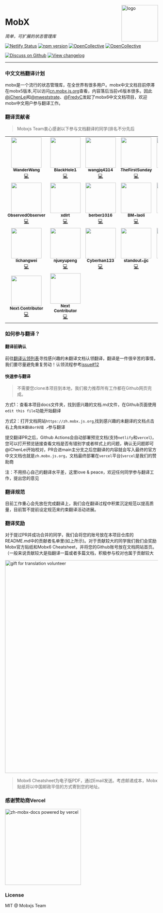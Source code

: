 <img src="https://zh.mobx.js.org/assets/mobx.png" alt="logo" height="120" align="right" />

# MobX

_简单，可扩展的状态管理库_

[![Netlify Status](https://api.netlify.com/api/v1/badges/2cc625ca-4c31-4bcd-9ccf-ba49184cf1de/deploy-status)](https://app.netlify.com/sites/zh-mobx-js-org/deploys)
[![npm version](https://badge.fury.io/js/mobx.svg)](https://badge.fury.io/js/mobx)
[![OpenCollective](https://opencollective.com/mobx/backers/badge.svg)](docs/backers-sponsors.md#backers)
[![OpenCollective](https://opencollective.com/mobx/sponsors/badge.svg)](docs/backers-sponsors.md#sponsors)

[![Discuss on Github](https://img.shields.io/badge/discuss%20on-GitHub-orange)](https://github.com/mobxjs/mobx/discussions)
[![View changelog](https://img.shields.io/badge/changelogs.xyz-Explore%20Changelog-brightgreen)](https://changelogs.xyz/mobx)

---

### 中文文档翻译计划

mobx是一个流行的状态管理库，在全世界有很多用户。mobx中文文档目前停滞在mobx5版本,可以访问[cn.mobx.js.org](https://cn.mobx.js.org)查看，内容落后当前v6版本很多。因此[@iChenLei](https://github.com/ichenlei)和[@mweststrate](https://github.com/mweststrate)、[@FredyC](https://github.com/FredyC)发起了mobx6中文文档项目，欢迎mobx中文用户参与翻译工作。

### 翻译贡献者

> Mobxjs Team衷心感谢以下参与文档翻译的同学(排名不分先后

<table>
  <tr>
    <td align="center"><a href="https://github.com/WanderWang"><img src="https://avatars.githubusercontent.com/u/2238280?s=100&v=4" width="100px;" alt=""/><br /><sub><b>WanderWang</b></sub></a><br /><a href="https://github.com/mobxjs/zh.mobx.js.org/pulls?q=author%3AWanderWang" title="PR">💻</a></td>
    <td align="center"><a href="https://github.com/BlackHole1"><img src="https://avatars.githubusercontent.com/u/8198408?s=100&v=4" width="100px;" alt=""/><br /><sub><b>BlackHole1</b></sub></a><br /><a href="https://github.com/mobxjs/zh.mobx.js.org/pulls?q=author%3ABlackHole1" title="PR">💻</a></td>
    <td align="center"><a href="https://github.com/wangjq4214"><img src="https://avatars.githubusercontent.com/u/35188480?s=100&v=4" width="100px;" alt=""/><br /><sub><b>wangjq4214</b></sub></a><br /><a href="https://github.com/mobxjs/zh.mobx.js.org/pulls?q=author%3Awangjq4214" title="PR">💻</a></td>
    <td align="center"><a href="https://github.com/TheFirstSunday"><img src="https://avatars.githubusercontent.com/u/20334663?s=100&v=4" width="100px;" alt=""/><br /><sub><b>TheFirstSunday</b></sub></a><br /><a href="https://github.com/mobxjs/zh.mobx.js.org/pulls?q=author%3ATheFirstSunday" title="PR">💻</a></td>
    <td align="center"><a href="https://github.com/Neo42"><img src="https://avatars.githubusercontent.com/u/22409868?s=100&v=4" width="100px;" alt=""/><br /><sub><b>Neo42</b></sub></a><br /><a href="https://github.com/mobxjs/zh.mobx.js.org/pulls?q=author%3ANeo42" title="PR">💻</a></td>
    <td align="center"><a href="https://github.com/ai-xiaihai"><img src="https://avatars.githubusercontent.com/u/12586770?s=100&v=4" width="100px;" alt=""/><br /><sub><b>ai-xiaihai</b></sub></a><br /><a href="https://github.com/mobxjs/zh.mobx.js.org/pulls?q=author%3Aai-xiaihai" title="PR">💻</a></td>
  </tr>
  <tr>
    <td align="center"><a href="https://github.com/ObservedObserver"><img src="https://avatars.githubusercontent.com/u/22167673?s=100&v=4" width="100px;" alt=""/><br /><sub><b>ObservedObserver</b></sub></a><br /><a href="https://github.com/mobxjs/zh.mobx.js.org/pulls?q=author%3AObservedObserver" title="PR">💻</a></td>
    <td align="center"><a href="https://github.com/xdlrt"><img src="https://avatars.githubusercontent.com/u/13093537?s=100&v=4" width="100px;" alt=""/><br /><sub><b>xdlrt</b></sub></a><br /><a href="https://github.com/mobxjs/zh.mobx.js.org/pulls?q=author%3Axdlrt" title="PR">💻</a></td>
    <td align="center"><a href="https://github.com/berber1016"><img src="https://avatars.githubusercontent.com/u/31471551?s=100&v=4" width="100px;" alt=""/><br /><sub><b>berber1016</b></sub></a><br /><a href="https://github.com/mobxjs/zh.mobx.js.org/pulls?q=author%3Aberber1016" title="PR">💻</a></td>
    <td align="center"><a href="https://github.com/BM-laoli"><img src="https://avatars.githubusercontent.com/u/60060313?s=100&v=4" width="100px;" alt=""/><br /><sub><b>BM-laoli</b></sub></a><br /><a href="https://github.com/mobxjs/zh.mobx.js.org/pulls?q=author%3ABM-laoli" title="PR">💻</a></td>
    <td align="center"><a href="https://github.com/Cufoon"><img src="https://avatars.githubusercontent.com/u/65291826?s=100&v=4" width="100px;" alt=""/><br /><sub><b>Cufoon</b></sub></a><br /><a href="https://github.com/mobxjs/zh.mobx.js.org/pulls?q=author%3ACufoon" title="PR">💻</a></td>
    <td align="center"><a href="https://github.com/ClearLuvMoki"><img src="https://avatars.githubusercontent.com/u/61321768?s=100&v=4" width="100px;" alt=""/><br /><sub><b>ClearLuvMoki</b></sub></a><br /><a href="https://github.com/mobxjs/zh.mobx.js.org/pulls?q=author%3AClearLuvMoki" title="PR">💻</a></td>
  </tr>
  <tr>
    <td align="center"><a href="https://github.com/lichangwei"><img src="https://avatars.githubusercontent.com/u/718802?s=100&v=4" width="100px;" alt=""/><br /><sub><b>lichangwei</b></sub></a><br /><a href="https://github.com/mobxjs/zh.mobx.js.org/pulls?q=author%3Alichangwei" title="PR">💻</a></td>
    <td align="center"><a href="https://github.com/njueyupeng"><img src="https://avatars.githubusercontent.com/u/13177502?s=100&v=4" width="100px;" alt=""/><br /><sub><b>njueyupeng</b></sub></a><br /><a href="https://github.com/mobxjs/zh.mobx.js.org/pulls?q=author%3Anjueyupeng" title="PR">💻</a></td>
    <td align="center"><a href="https://github.com/Cyberhan123"><img src="https://avatars.githubusercontent.com/u/38837039?s=100&v=4" width="100px;" alt=""/><br /><sub><b>Cyberhan123</b></sub></a><br /><a href="https://github.com/mobxjs/zh.mobx.js.org/pulls?q=author%3ACyberhan123" title="PR">💻</a></td>
    <td align="center"><a href="https://github.com/standout-jjc"><img src="https://avatars.githubusercontent.com/u/17778067?s=100&v=4" width="100px;" alt=""/><br /><sub><b>standout-jjc</b></sub></a><br /><a href="https://github.com/mobxjs/zh.mobx.js.org/pulls?q=author%3Astandout-jjc" title="PR">💻</a></td>
    <td align="center"><a href="https://github.com/wuxyman"><img src="https://avatars.githubusercontent.com/u/34463605?s=100&v=4" width="100px;" alt=""/><br /><sub><b>wuxyman</b></sub></a><br /><a href="https://github.com/mobxjs/zh.mobx.js.org/pull/50#pullrequestreview-626873837" title="Code Review">💻</a></td>
    <td align="center"><a href="https://github.com/YuFengDing"><img src="https://avatars.githubusercontent.com/u/23763023?v=4&s=100" width="100px;" alt=""/><br /><sub><b>YuFengDing</b></sub></a><br /><a href="https://github.com/mobxjs/zh.mobx.js.org/pulls?q=author%3AYuFengDing" title="PR">💻</a></td>
  </tr>
  <tr>
    <td align="center"><a href="https://github.com/mobxjs/zh.mobx.js.org"><img src="https://zh.mobx.js.org/assets/placeholder.svg" width="100px;" alt=""/><br /><sub><b>Next Contributor</b></sub></a><br /><a href="https://github.com/mobxjs/zh.mobx.js.org/pulls" title="PR">💻</a></td>
    <td align="center"><a href="https://github.com/mobxjs/zh.mobx.js.org"><img src="https://zh.mobx.js.org/assets/placeholder.svg" width="100px;" alt=""/><br /><sub><b>Next Contributor</b></sub></a><br /><a href="https://github.com/mobxjs/zh.mobx.js.org/pulls" title="PR">💻</a></td>
  </tr>
</table>

### 如何参与翻译？
#### 翻译前确认
前往[翻译认领列表](https://github.com/mobxjs/zh.mobx.js.org/issues)寻找感兴趣的未翻译文档认领翻译，翻译是一件很辛苦的事情，我们要尽量避免重复劳动！认领流程参考[issue#12](https://github.com/mobxjs/zh.mobx.js.org/issues/12)

#### 快速参与翻译
> 不需要您clone本项目到本地，我们极力推荐所有工作都在Github网页完成。

方式1：查看本项目docs文件夹，找到感兴趣的文档.md文件，在Github页面使用`edit this file`功能开始翻译

方式2：打开文档网站`https://zh.mobx.js.org`,找到感兴趣的未翻译的文档点击右上角`我来翻译or纠错 ↗️`参与翻译

提交翻译PR之后，Github Actions会自动部署预览文档(支持`netlify`和`vercel`)，您可以打开预览链接查看文档是否有错别字或者样式上的问题，确认无问题即可@iChenLei开始校对，PR合进main主分支之后您翻译的内容就会写入最终的官方中文文档也就是`zh.mobx.js.org`，文档最终部署在`vercel`平台(`vercel`是我们的赞助商

注：不用担心自己的翻译水平差，这里love & peace，欢迎任何同学参与翻译工作，提出您的意见

### 翻译规范
目前工作重心会先放在完成翻译上，我们会在翻译过程中积累沉淀规范以提高质量，目前暂不提前设定规范来约束翻译活动进展。

### 翻译奖励
对于提过PR并成功合并的同学，我们会将您的账号放在本项目仓库的README.md中的贡献者名单里(如上所示)。对于贡献较大的同学我们我们会奖励Mobx官方贴纸和Mobx6 Cheatsheet，并将您的Github账号放在文档网站首页。（一般来说贡献较大是指翻译一篇或者多篇文档，积极参与校对也属于贡献较大

<img src="https://zh.mobx.js.org/assets/gift.jpg" width="700px;" alt="gift for translation volunteer"/>

>Mobx6 Cheatsheet为电子版PDF，通过Email发送。考虑邮递成本，Mobx贴纸将以中国邮政平信的方式寄到您的地址。

### 感谢赞助商Vercel
<a href="https://vercel.com/?utm_source=mobx-docs-cn&utm_campaign=oss"><img src="https://zh.mobx.js.org/assets/powered-by-vercel.svg" width="250px;" alt="zh-mobx-docs powered by vercel"/></a>

### License
MIT @ Mobxjs Team
